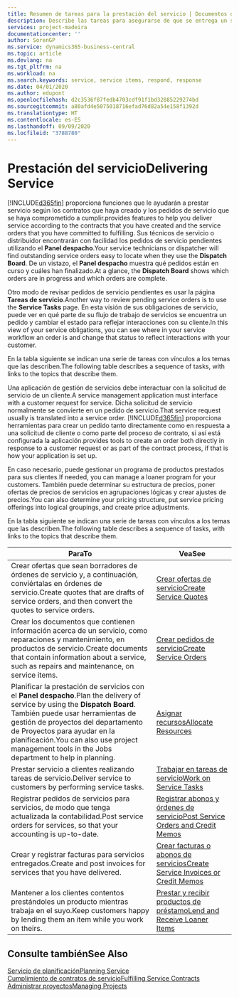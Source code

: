 ```yaml
---
title: Resumen de tareas para la prestación del servicio | Documentos de Microsoft
description: Describe las tareas para asegurarse de que se entrega un servicio de calidad y se cumplen los acuerdos con los clientes.
services: project-madeira
documentationcenter: ''
author: SorenGP
ms.service: dynamics365-business-central
ms.topic: article
ms.devlang: na
ms.tgt_pltfrm: na
ms.workload: na
ms.search.keywords: service, service items, respond, response
ms.date: 04/01/2020
ms.author: edupont
ms.openlocfilehash: d2c3536f87fedb4703cdf91f1bd32885229274bd
ms.sourcegitcommit: a80afd4e5075018716efad76d82a54e158f1392d
ms.translationtype: HT
ms.contentlocale: es-ES
ms.lasthandoff: 09/09/2020
ms.locfileid: "3788780"
---
```

# <a name="delivering-service"></a><span data-ttu-id="e4a39-103">Prestación del servicio</span><span class="sxs-lookup"><span data-stu-id="e4a39-103">Delivering Service</span></span>
[!INCLUDE[d365fin](includes/d365fin_md.md)] <span data-ttu-id="e4a39-104">proporciona funciones que le ayudarán a prestar servicio según los contratos que haya creado y los pedidos de servicio que se haya comprometido a cumplir.</span><span class="sxs-lookup"><span data-stu-id="e4a39-104">provides features to help you deliver service according to the contracts that you have created and the service orders that you have committed to fulfilling.</span></span> <span data-ttu-id="e4a39-105">Sus técnicos de servicio o distribuidor encontrarán con facilidad los pedidos de servicio pendientes utilizando el **Panel despacho**.</span><span class="sxs-lookup"><span data-stu-id="e4a39-105">Your service technicians or dispatcher will find outstanding service orders easy to locate when they use the **Dispatch Board**.</span></span> <span data-ttu-id="e4a39-106">De un vistazo, el **Panel despacho** muestra qué pedidos están en curso y cuáles han finalizado.</span><span class="sxs-lookup"><span data-stu-id="e4a39-106">At a glance, the **Dispatch Board** shows which orders are in progress and which orders are complete.</span></span>  
  
<span data-ttu-id="e4a39-107">Otro modo de revisar pedidos de servicio pendientes es usar la página **Tareas de servicio**.</span><span class="sxs-lookup"><span data-stu-id="e4a39-107">Another way to review pending service orders is to use the **Service Tasks** page.</span></span> <span data-ttu-id="e4a39-108">En esta visión de sus obligaciones de servicio, puede ver en qué parte de su flujo de trabajo de servicios se encuentra un pedido y cambiar el estado para reflejar interacciones con su cliente.</span><span class="sxs-lookup"><span data-stu-id="e4a39-108">In this view of your service obligations, you can see where in your service workflow an order is and change that status to reflect interactions with your customer.</span></span>  
  
<span data-ttu-id="e4a39-109">En la tabla siguiente se indican una serie de tareas con vínculos a los temas que las describen.</span><span class="sxs-lookup"><span data-stu-id="e4a39-109">The following table describes a sequence of tasks, with links to the topics that describe them.</span></span>   

<span data-ttu-id="e4a39-110">Una aplicación de gestión de servicios debe interactuar con la solicitud de servicio de un cliente.</span><span class="sxs-lookup"><span data-stu-id="e4a39-110">A service management application must interface with a customer request for service.</span></span> <span data-ttu-id="e4a39-111">Dicha solicitud de servicio normalmente se convierte en un pedido de servicio.</span><span class="sxs-lookup"><span data-stu-id="e4a39-111">That service request usually is translated into a service order.</span></span> [!INCLUDE[d365fin](includes/d365fin_md.md)] <span data-ttu-id="e4a39-112">proporciona herramientas para crear un pedido tanto directamente como en respuesta a una solicitud de cliente o como parte del proceso de contrato, si así está configurada la aplicación.</span><span class="sxs-lookup"><span data-stu-id="e4a39-112">provides tools to create an order both directly in response to a customer request or as part of the contract process, if that is how your application is set up.</span></span>  
  
<span data-ttu-id="e4a39-113">En caso necesario, puede gestionar un programa de productos prestados para sus clientes.</span><span class="sxs-lookup"><span data-stu-id="e4a39-113">If needed, you can manage a loaner program for your customers.</span></span> <span data-ttu-id="e4a39-114">También puede determinar su estructura de precios, poner ofertas de precios de servicios en agrupaciones lógicas y crear ajustes de precios.</span><span class="sxs-lookup"><span data-stu-id="e4a39-114">You can also determine your pricing structure, put service pricing offerings into logical groupings, and create price adjustments.</span></span>  
  
<span data-ttu-id="e4a39-115">En la tabla siguiente se indican una serie de tareas con vínculos a los temas que las describen.</span><span class="sxs-lookup"><span data-stu-id="e4a39-115">The following table describes a sequence of tasks, with links to the topics that describe them.</span></span>   
  
|<span data-ttu-id="e4a39-116">**Para**</span><span class="sxs-lookup"><span data-stu-id="e4a39-116">**To**</span></span>|<span data-ttu-id="e4a39-117">**Vea**</span><span class="sxs-lookup"><span data-stu-id="e4a39-117">**See**</span></span>|  
|------------|-------------|  
|<span data-ttu-id="e4a39-118">Crear ofertas que sean borradores de órdenes de servicio y, a continuación, conviértalas en órdenes de servicio.</span><span class="sxs-lookup"><span data-stu-id="e4a39-118">Create quotes that are drafts of service orders, and then convert the quotes to service orders.</span></span>|[<span data-ttu-id="e4a39-119">Crear ofertas de servicio</span><span class="sxs-lookup"><span data-stu-id="e4a39-119">Create Service Quotes</span></span>](service-how-to-create-service-quotes.md)|
|<span data-ttu-id="e4a39-120">Crear los documentos que contienen información acerca de un servicio, como reparaciones y mantenimiento, en productos de servicio.</span><span class="sxs-lookup"><span data-stu-id="e4a39-120">Create documents that contain information about a service, such as repairs and maintenance, on service items.</span></span>|[<span data-ttu-id="e4a39-121">Crear pedidos de servicio</span><span class="sxs-lookup"><span data-stu-id="e4a39-121">Create Service Orders</span></span>](service-how-to-create-service-orders.md)|
|<span data-ttu-id="e4a39-122">Planificar la prestación de servicios con el **Panel despacho**.</span><span class="sxs-lookup"><span data-stu-id="e4a39-122">Plan the delivery of service by using the **Dispatch Board**.</span></span> <span data-ttu-id="e4a39-123">También puede usar herramientas de gestión de proyectos del departamento de Proyectos para ayudar en la planificación.</span><span class="sxs-lookup"><span data-stu-id="e4a39-123">You can also use project management tools in the Jobs department to help in planning.</span></span>|[<span data-ttu-id="e4a39-124">Asignar recursos</span><span class="sxs-lookup"><span data-stu-id="e4a39-124">Allocate Resources</span></span>](service-how-to-allocate-resources.md)|  
|<span data-ttu-id="e4a39-125">Prestar servicio a clientes realizando tareas de servicio.</span><span class="sxs-lookup"><span data-stu-id="e4a39-125">Deliver service to customers by performing service tasks.</span></span>|[<span data-ttu-id="e4a39-126">Trabajar en tareas de servicio</span><span class="sxs-lookup"><span data-stu-id="e4a39-126">Work on Service Tasks</span></span>](service-how-to-work-on-service-tasks.md)|  
|<span data-ttu-id="e4a39-127">Registrar pedidos de servicios para servicios, de modo que tenga actualizada la contabilidad.</span><span class="sxs-lookup"><span data-stu-id="e4a39-127">Post service orders for services, so that your accounting is up-to-date.</span></span>|[<span data-ttu-id="e4a39-128">Registrar abonos y órdenes de servicio</span><span class="sxs-lookup"><span data-stu-id="e4a39-128">Post Service Orders and Credit Memos</span></span>](service-how-to-post-service-orders.md)|  
|<span data-ttu-id="e4a39-129">Crear y registrar facturas para servicios entregados.</span><span class="sxs-lookup"><span data-stu-id="e4a39-129">Create and post invoices for services that you have delivered.</span></span>|[<span data-ttu-id="e4a39-130">Crear facturas o abonos de servicios</span><span class="sxs-lookup"><span data-stu-id="e4a39-130">Create Service Invoices or Credit Memos</span></span>](service-how-create-invoices.md)|  
|<span data-ttu-id="e4a39-131">Mantener a los clientes contentos prestándoles un producto mientras trabaja en el suyo.</span><span class="sxs-lookup"><span data-stu-id="e4a39-131">Keep customers happy by lending them an item while you work on theirs.</span></span>| [<span data-ttu-id="e4a39-132">Prestar y recibir productos de préstamo</span><span class="sxs-lookup"><span data-stu-id="e4a39-132">Lend and Receive Loaner Items</span></span>](service-how-to-lend-receive-loaners.md)|
  
## <a name="see-also"></a><span data-ttu-id="e4a39-133">Consulte también</span><span class="sxs-lookup"><span data-stu-id="e4a39-133">See Also</span></span>  
[<span data-ttu-id="e4a39-134">Servicio de planificación</span><span class="sxs-lookup"><span data-stu-id="e4a39-134">Planning Service</span></span>](service-plan-service.md)  
[<span data-ttu-id="e4a39-135">Cumplimiento de contratos de servicio</span><span class="sxs-lookup"><span data-stu-id="e4a39-135">Fulfilling Service Contracts</span></span>](service-fulfill-service-contracts.md)  
[<span data-ttu-id="e4a39-136">Administrar proyectos</span><span class="sxs-lookup"><span data-stu-id="e4a39-136">Managing Projects</span></span>](projects-manage-projects.md)  
